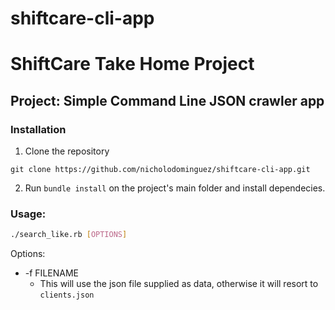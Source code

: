 # shiftcare-cli-app

# ShiftCare Take Home Project
## Project: Simple Command Line JSON crawler app 

### Installation
1. Clone the repository 
```
git clone https://github.com/nicholodominguez/shiftcare-cli-app.git
```

2. Run `bundle install` on the project's main folder and install dependecies.

### Usage:

```bash
./search_like.rb [OPTIONS]
```

Options:
* -f FILENAME
  * This will use the json file supplied as data, otherwise it will resort to `clients.json` 